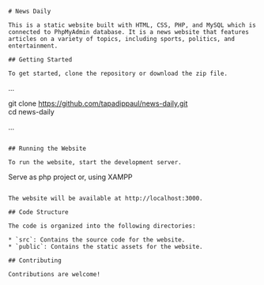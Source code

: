  ```
# News Daily

This is a static website built with HTML, CSS, PHP, and MySQL which is connected to PhpMyAdmin database. It is a news website that features articles on a variety of topics, including sports, politics, and entertainment.

## Getting Started

To get started, clone the repository or download the zip file.

```

...

git clone https://github.com/tapadippaul/news-daily.git <br/>
cd news-daily

...

```

## Running the Website

To run the website, start the development server.

```
Serve as php project
or,
using XAMPP
```

The website will be available at http://localhost:3000.

## Code Structure

The code is organized into the following directories:

* `src`: Contains the source code for the website.
* `public`: Contains the static assets for the website.

## Contributing

Contributions are welcome!

